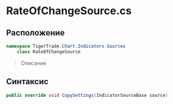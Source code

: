 
# RateOfChangeSource.cs
## Расположение
```csharp
namespace TigerTrade.Chart.Indicators.Sources  
    class RateOfChangeSource
```

> Описание

## Синтаксис
```csharp
public override void CopySettings(IndicatorSourceBase source)
```
